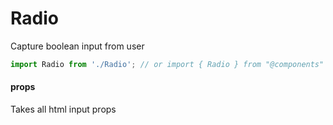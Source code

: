 # Radio

Capture boolean input from user

```js
import Radio from './Radio'; // or import { Radio } from "@components"
```

#### props 

Takes all html input props